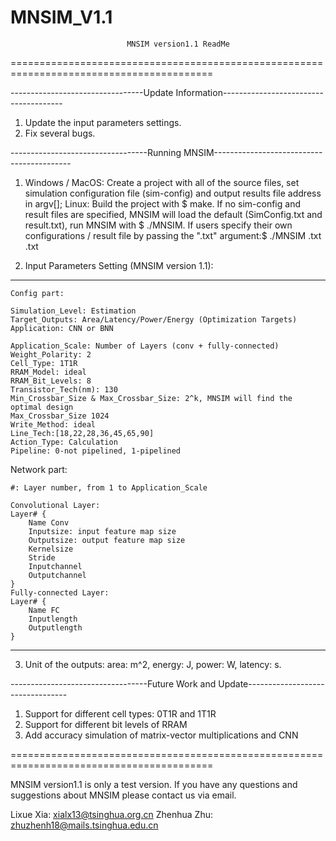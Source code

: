 # MNSIM_V1.1
                              MNSIM version1.1 ReadMe

=========================================================================================

---------------------------------Update Information--------------------------------------
1. Update the input parameters settings.
2. Fix several bugs.

----------------------------------Running MNSIM------------------------------------------
1. Windows / MacOS:
        Create a project with all of the source files, set simulation configuration file 
        (sim-config) and output results file address in argv[];
    Linux:
        Build the project with $ make. If no sim-config and result files are specified, 
        MNSIM will load the default (SimConfig.txt and result.txt), run MNSIM with $ ./MNSIM. 
        If users specify their own configurations / result file by passing the ".txt" 
        argument:$ ./MNSIM <simconfig>.txt <result>.txt

2. Input Parameters Setting (MNSIM version 1.1):
*****************************************************************************************
    Config part:

    Simulation_Level: Estimation                                                        
    Target_Outputs: Area/Latency/Power/Energy (Optimization Targets)                   
    Application: CNN or BNN

    Application_Scale: Number of Layers (conv + fully-connected)                                                                    
    Weight_Polarity: 2                                                              
    Cell_Type: 1T1R                                                                 
    RRAM_Model: ideal                                                                   
    RRAM_Bit_Levels: 8                                                              
    Transistor_Tech(nm): 130                                                            
    Min_Crossbar_Size & Max_Crossbar_Size: 2^k, MNSIM will find the optimal design   
    Max_Crossbar_Size 1024                                                              
    Write_Method: ideal                                                                 
    Line_Tech:[18,22,28,36,45,65,90]                                                    
    Action_Type: Calculation                                                            
    Pipeline: 0-not pipelined, 1-pipelined  

Network part:

    #: Layer number, from 1 to Application_Scale    
    
    Convolutional Layer:
    Layer# {
        Name Conv
        Inputsize: input feature map size
        Outputsize: output feature map size
        Kernelsize
        Stride
        Inputchannel
        Outputchannel
    }           
    Fully-connected Layer:
    Layer# {
        Name FC
        Inputlength
        Outputlength
    }                   										   	
*****************************************************************************************
3. Unit of the outputs:
	area: m^2,
	energy: J,
	power: W,
	latency: s.


----------------------------------Future Work and Update---------------------------------
1. Support for different cell types: 0T1R and 1T1R  
2. Support for different bit levels of RRAM
3. Add accuracy simulation of matrix-vector multiplications and CNN

=========================================================================================

MNSIM version1.1 is only a test version. If you have any questions and suggestions about
MNSIM please contact us via email.

Lixue Xia: xialx13@tsinghua.org.cn
Zhenhua Zhu: zhuzhenh18@mails.tsinghua.edu.cn


